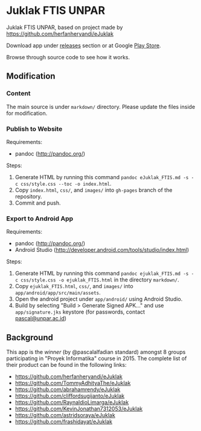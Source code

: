 # Juklak FTIS UNPAR

Juklak FTIS UNPAR, based on project made by https://github.com/herfanheryandi/eJuklak

Download app under [releases](https://github.com/ftisunpar/juklak/releases) section or at Google [Play Store](https://play.google.com/store/apps/details?id=ftis.unpar.ejuklakapp).

Browse through source code to see how it works.

## Modification

### Content

The main source is under `markdown/` directory. Please update the files inside for modification.

### Publish to Website

Requirements:

* pandoc (http://pandoc.org/)

Steps:

1. Generate HTML by running this command `pandoc eJuklak_FTIS.md -s -c css/style.css --toc -o index.html`.
2. Copy `index.html`, `css/`, and `images/` into `gh-pages` branch of the repository.
3. Commit and push.

### Export to Android App

Requirements:

* pandoc (http://pandoc.org/)
* Android Studio (http://developer.android.com/tools/studio/index.html)

Steps:

1. Generate HTML by running this command `pandoc ejuklak_FTIS.md -s -c css/style.css -o ejuklak_FTIS.html` in the directory `markdown/`.
2. Copy `ejuklak_FTIS.html`, `css/`, and `images/` into `app/android/app/src/main/assets`.
3. Open the android project under `app/android/` using Android Studio. 
4. Build by selecting "Build > Generate Signed APK..." and use `app/signature.jks` keystore (for passwords, contact pascal@unpar.ac.id)

## Background

This app is the _winner_ (by @pascalalfadian standard) amongst 8 groups participating in "Proyek Informatika" course in 2015. The complete list of their product can be found in the following links:

* https://github.com/herfanheryandi/eJuklak
* https://github.com/TommyAdhityaThe/eJuklak
* https://github.com/abrahamrendy/eJuklak
* https://github.com/cliffordsugijanto/eJuklak
* https://github.com/RaynaldioLimarga/eJuklak
* https://github.com/KevinJonathan7312053/eJuklak
* https://github.com/astridsoraya/eJuklak
* https://github.com/frashidayat/eJuklak

